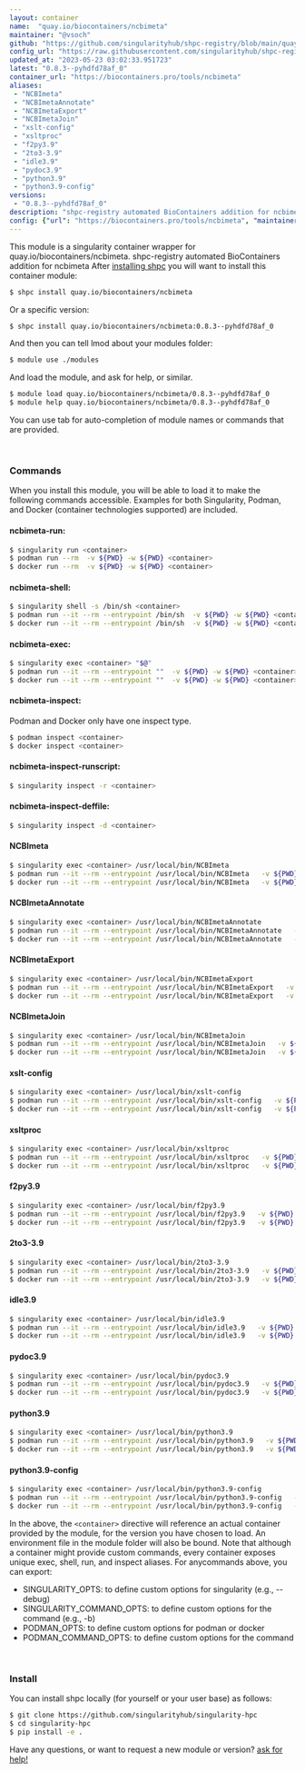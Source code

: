 ```yaml
---
layout: container
name:  "quay.io/biocontainers/ncbimeta"
maintainer: "@vsoch"
github: "https://github.com/singularityhub/shpc-registry/blob/main/quay.io/biocontainers/ncbimeta/container.yaml"
config_url: "https://raw.githubusercontent.com/singularityhub/shpc-registry/main/quay.io/biocontainers/ncbimeta/container.yaml"
updated_at: "2023-05-23 03:02:33.951723"
latest: "0.8.3--pyhdfd78af_0"
container_url: "https://biocontainers.pro/tools/ncbimeta"
aliases:
 - "NCBImeta"
 - "NCBImetaAnnotate"
 - "NCBImetaExport"
 - "NCBImetaJoin"
 - "xslt-config"
 - "xsltproc"
 - "f2py3.9"
 - "2to3-3.9"
 - "idle3.9"
 - "pydoc3.9"
 - "python3.9"
 - "python3.9-config"
versions:
 - "0.8.3--pyhdfd78af_0"
description: "shpc-registry automated BioContainers addition for ncbimeta"
config: {"url": "https://biocontainers.pro/tools/ncbimeta", "maintainer": "@vsoch", "description": "shpc-registry automated BioContainers addition for ncbimeta", "latest": {"0.8.3--pyhdfd78af_0": "sha256:2565d72da888b29752ce90c7a56d4a6b30410b058869136b6e480752e4521b3f"}, "tags": {"0.8.3--pyhdfd78af_0": "sha256:2565d72da888b29752ce90c7a56d4a6b30410b058869136b6e480752e4521b3f"}, "docker": "quay.io/biocontainers/ncbimeta", "aliases": {"NCBImeta": "/usr/local/bin/NCBImeta", "NCBImetaAnnotate": "/usr/local/bin/NCBImetaAnnotate", "NCBImetaExport": "/usr/local/bin/NCBImetaExport", "NCBImetaJoin": "/usr/local/bin/NCBImetaJoin", "xslt-config": "/usr/local/bin/xslt-config", "xsltproc": "/usr/local/bin/xsltproc", "f2py3.9": "/usr/local/bin/f2py3.9", "2to3-3.9": "/usr/local/bin/2to3-3.9", "idle3.9": "/usr/local/bin/idle3.9", "pydoc3.9": "/usr/local/bin/pydoc3.9", "python3.9": "/usr/local/bin/python3.9", "python3.9-config": "/usr/local/bin/python3.9-config"}}
---
```


This module is a singularity container wrapper for quay.io/biocontainers/ncbimeta.
shpc-registry automated BioContainers addition for ncbimeta
After [installing shpc](#install) you will want to install this container module:


```bash
$ shpc install quay.io/biocontainers/ncbimeta
```

Or a specific version:

```bash
$ shpc install quay.io/biocontainers/ncbimeta:0.8.3--pyhdfd78af_0
```

And then you can tell lmod about your modules folder:

```bash
$ module use ./modules
```

And load the module, and ask for help, or similar.

```bash
$ module load quay.io/biocontainers/ncbimeta/0.8.3--pyhdfd78af_0
$ module help quay.io/biocontainers/ncbimeta/0.8.3--pyhdfd78af_0
```

You can use tab for auto-completion of module names or commands that are provided.

<br>

### Commands

When you install this module, you will be able to load it to make the following commands accessible.
Examples for both Singularity, Podman, and Docker (container technologies supported) are included.

#### ncbimeta-run:

```bash
$ singularity run <container>
$ podman run --rm  -v ${PWD} -w ${PWD} <container>
$ docker run --rm  -v ${PWD} -w ${PWD} <container>
```

#### ncbimeta-shell:

```bash
$ singularity shell -s /bin/sh <container>
$ podman run --it --rm --entrypoint /bin/sh  -v ${PWD} -w ${PWD} <container>
$ docker run --it --rm --entrypoint /bin/sh  -v ${PWD} -w ${PWD} <container>
```

#### ncbimeta-exec:

```bash
$ singularity exec <container> "$@"
$ podman run --it --rm --entrypoint ""  -v ${PWD} -w ${PWD} <container> "$@"
$ docker run --it --rm --entrypoint ""  -v ${PWD} -w ${PWD} <container> "$@"
```

#### ncbimeta-inspect:

Podman and Docker only have one inspect type.

```bash
$ podman inspect <container>
$ docker inspect <container>
```

#### ncbimeta-inspect-runscript:

```bash
$ singularity inspect -r <container>
```

#### ncbimeta-inspect-deffile:

```bash
$ singularity inspect -d <container>
```


#### NCBImeta

```bash
$ singularity exec <container> /usr/local/bin/NCBImeta
$ podman run --it --rm --entrypoint /usr/local/bin/NCBImeta   -v ${PWD} -w ${PWD} <container> -c " $@"
$ docker run --it --rm --entrypoint /usr/local/bin/NCBImeta   -v ${PWD} -w ${PWD} <container> -c " $@"
```


#### NCBImetaAnnotate

```bash
$ singularity exec <container> /usr/local/bin/NCBImetaAnnotate
$ podman run --it --rm --entrypoint /usr/local/bin/NCBImetaAnnotate   -v ${PWD} -w ${PWD} <container> -c " $@"
$ docker run --it --rm --entrypoint /usr/local/bin/NCBImetaAnnotate   -v ${PWD} -w ${PWD} <container> -c " $@"
```


#### NCBImetaExport

```bash
$ singularity exec <container> /usr/local/bin/NCBImetaExport
$ podman run --it --rm --entrypoint /usr/local/bin/NCBImetaExport   -v ${PWD} -w ${PWD} <container> -c " $@"
$ docker run --it --rm --entrypoint /usr/local/bin/NCBImetaExport   -v ${PWD} -w ${PWD} <container> -c " $@"
```


#### NCBImetaJoin

```bash
$ singularity exec <container> /usr/local/bin/NCBImetaJoin
$ podman run --it --rm --entrypoint /usr/local/bin/NCBImetaJoin   -v ${PWD} -w ${PWD} <container> -c " $@"
$ docker run --it --rm --entrypoint /usr/local/bin/NCBImetaJoin   -v ${PWD} -w ${PWD} <container> -c " $@"
```


#### xslt-config

```bash
$ singularity exec <container> /usr/local/bin/xslt-config
$ podman run --it --rm --entrypoint /usr/local/bin/xslt-config   -v ${PWD} -w ${PWD} <container> -c " $@"
$ docker run --it --rm --entrypoint /usr/local/bin/xslt-config   -v ${PWD} -w ${PWD} <container> -c " $@"
```


#### xsltproc

```bash
$ singularity exec <container> /usr/local/bin/xsltproc
$ podman run --it --rm --entrypoint /usr/local/bin/xsltproc   -v ${PWD} -w ${PWD} <container> -c " $@"
$ docker run --it --rm --entrypoint /usr/local/bin/xsltproc   -v ${PWD} -w ${PWD} <container> -c " $@"
```


#### f2py3.9

```bash
$ singularity exec <container> /usr/local/bin/f2py3.9
$ podman run --it --rm --entrypoint /usr/local/bin/f2py3.9   -v ${PWD} -w ${PWD} <container> -c " $@"
$ docker run --it --rm --entrypoint /usr/local/bin/f2py3.9   -v ${PWD} -w ${PWD} <container> -c " $@"
```


#### 2to3-3.9

```bash
$ singularity exec <container> /usr/local/bin/2to3-3.9
$ podman run --it --rm --entrypoint /usr/local/bin/2to3-3.9   -v ${PWD} -w ${PWD} <container> -c " $@"
$ docker run --it --rm --entrypoint /usr/local/bin/2to3-3.9   -v ${PWD} -w ${PWD} <container> -c " $@"
```


#### idle3.9

```bash
$ singularity exec <container> /usr/local/bin/idle3.9
$ podman run --it --rm --entrypoint /usr/local/bin/idle3.9   -v ${PWD} -w ${PWD} <container> -c " $@"
$ docker run --it --rm --entrypoint /usr/local/bin/idle3.9   -v ${PWD} -w ${PWD} <container> -c " $@"
```


#### pydoc3.9

```bash
$ singularity exec <container> /usr/local/bin/pydoc3.9
$ podman run --it --rm --entrypoint /usr/local/bin/pydoc3.9   -v ${PWD} -w ${PWD} <container> -c " $@"
$ docker run --it --rm --entrypoint /usr/local/bin/pydoc3.9   -v ${PWD} -w ${PWD} <container> -c " $@"
```


#### python3.9

```bash
$ singularity exec <container> /usr/local/bin/python3.9
$ podman run --it --rm --entrypoint /usr/local/bin/python3.9   -v ${PWD} -w ${PWD} <container> -c " $@"
$ docker run --it --rm --entrypoint /usr/local/bin/python3.9   -v ${PWD} -w ${PWD} <container> -c " $@"
```


#### python3.9-config

```bash
$ singularity exec <container> /usr/local/bin/python3.9-config
$ podman run --it --rm --entrypoint /usr/local/bin/python3.9-config   -v ${PWD} -w ${PWD} <container> -c " $@"
$ docker run --it --rm --entrypoint /usr/local/bin/python3.9-config   -v ${PWD} -w ${PWD} <container> -c " $@"
```



In the above, the `<container>` directive will reference an actual container provided
by the module, for the version you have chosen to load. An environment file in the
module folder will also be bound. Note that although a container
might provide custom commands, every container exposes unique exec, shell, run, and
inspect aliases. For anycommands above, you can export:

 - SINGULARITY_OPTS: to define custom options for singularity (e.g., --debug)
 - SINGULARITY_COMMAND_OPTS: to define custom options for the command (e.g., -b)
 - PODMAN_OPTS: to define custom options for podman or docker
 - PODMAN_COMMAND_OPTS: to define custom options for the command

<br>

### Install

You can install shpc locally (for yourself or your user base) as follows:

```bash
$ git clone https://github.com/singularityhub/singularity-hpc
$ cd singularity-hpc
$ pip install -e .
```

Have any questions, or want to request a new module or version? [ask for help!](https://github.com/singularityhub/singularity-hpc/issues)